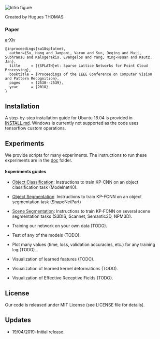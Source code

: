 
![Intro figure](https://github.com/HuguesTHOMAS/KPConv/blob/master/doc/Github_intro.png)

Created by Hugues THOMAS

### Paper

[arXiv](https://arxiv.org/abs/1904.08889)
```
@inproceedings{su18splatnet,
  author={Su, Hang and Jampani, Varun and Sun, Deqing and Maji, Subhransu and Kalogerakis, Evangelos and Yang, Ming-Hsuan and Kautz, Jan},
  title     = {{SPLATN}et: Sparse Lattice Networks for Point Cloud Processing},
  booktitle = {Proceedings of the IEEE Conference on Computer Vision and Pattern Recognition},
  pages     = {2530--2539},
  year      = {2018}
}
```


## Installation

A step-by-step installation guide for Ubuntu 16.04 is provided in [INSTALL.md](./INSTALL.md). Windows is currently not supported as the code uses tensorflow custom operations.


## Experiments

We provide scripts for many experiments. The instructions to run these experiments are in the [doc](./doc) folder.

#### Experiments guides

* [Object Classification](./doc/object_classification_guide.md): Instructions to train KP-CNN on an object classification
 task (Modelnet40).
 
* [Object Segmentation](./doc/object_segmentation_guide.md): Instructions to train KP-FCNN on an object segmentation task
 (ShapeNetPart)
 
* [Scene Segmentation](./doc/scene_segmentation_guide.md): Instructions to train KP-FCNN on several scene segmentation 
 tasks (S3DIS, Scannet, Semantic3D, NPM3D).
 
* Training our network on your own data (TODO).

* Test of any of the models (TODO).

* Plot many values (time, loss, validation accuracies, etc.) for any training log (TODO).

* Visualization of learned features (TODO).

* Visualization of learned kernel deformations (TODO).

* Visualization of Effective Receptive Fields (TODO).
 

 
 
 

## License
Our code is released under MIT License (see LICENSE file for details).

## Updates
* 19/04/2019: Initial release.

